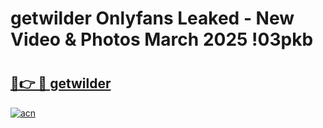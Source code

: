 # getwilder Onlyfans Leaked - New Video & Photos March 2025 !03pkb

# <h2><a href="https://slguel.iuczelnia.edu.pl?title=getwilder&ref=03pkb">🔗👉 🔴 getwilder</a></h2>

[![acn](https://github.com/user-attachments/assets/0f9c940e-d8b0-45ae-aac7-cd30a18b3e1c)](https://slguel.iuczelnia.edu.pl?title=getwilder&ref=03pkb)

